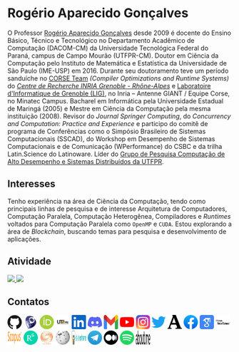 # Rogério Aparecido Gonçalves

O Professor [Rogério Aparecido Gonçalves](http://lattes.cnpq.br/1677599200632096) desde 2009 é docente do Ensino Básico, Técnico e Tecnológico no Departamento Acadêmico de Computação (DACOM-CM) da Universidade Tecnológica Federal do Paraná, campus de Campo Mourão (UTFPR-CM). Doutor em Ciência da Computação pelo Instituto de Matemática e Estatística da Universidade de São Paulo (IME-USP) em 2016. Durante seu doutoramento teve um período sanduíche no [CORSE Team](https://team.inria.fr/corse/) *(Compiler Optimizations and Runtime Systems)* do [*Centre de Recherche INRIA Grenoble - Rhône-Alpes*](https://www.inria.fr/fr/centre-inria-universite-grenoble-alp) e [Laboratoire d'Informatique de Grenoble (LIG)](https://www.liglab.fr/fr), no Inria – Antenne GIANT / Equipe Corse, no Minatec Campus. Bacharel em Informática pela Universidade Estadual de Maringá (2005) e Mestre em Ciência da Computação pela mesma instituição (2008). Revisor do *Journal Springer Computing*, do *Concurrency and Computation: Practice and Experience* e participo do comitê de programa de Conferências como o Simpósio Brasileiro de Sistemas Computacionais (SSCAD), do Workshop em Desempenho de Sistemas Computacionais e de Comunicação (WPerformance) do CSBC e da trilha Latin.Science do Latinoware. Líder do [Grupo de Pesquisa Computação de Alto Desempenho e Sistemas Distribuídos da UTFPR](https://github.com/rogerioag/rogerioag/blob/main/dgp.cnpq.br/dgp/espelhogrupo/6083543477111893).

## Interesses

Tenho experiência na área de Ciência da Computação, tendo como principais linhas de pesquisa e de interesse Arquitetura de Computadores, Computação Paralela, Computação Heterogênea, Compiladores e _Runtimes_ voltados para Computação Paralela como `OpenMP` e `CUDA`. Estou explorando a área de _Blockchain_, buscando temas para pesquisa e desenvolvimento de aplicações.

## Atividade

<div>
<a href="https://github.com/rogerioag">
<img height="180em" src="https://github-readme-stats.vercel.app/api/top-langs/?username=rogerioag&layout=compact&langs_count=7&theme=dracula"/>
<img height="180em" src="https://github-readme-stats.vercel.app/api?username=rogerioag&show_icons=true&theme=dracula&include_all_commits=true&count_private=true"/>
</a>
</div>
  
## Contatos

<div width="100%">
<a href="https://github.com/rogerioag" target="_blank"><img alt="GitHub" title="GitHub" height="32" width="32" src="assets/github.svg"></a>
<a href="http://lattes.cnpq.br/1677599200632096" target="_blank"><img alt="Lattes" title="Lattes" height="32" width="32" src="assets/lattes.png"></a>
<a href="https://orcid.org/0000-0001-7020-6723" target="_blank"><img alt="ORCID" title="ORCID" height="32" width="32" src="assets/orcid.svg"></a>
<a href="http://paginapessoal.utfpr.edu.br/rogerioag" target="_blank"><img alt="UTFPR" title="UTFPR" height="32" width="32" src="assets/utfpr.png"></a>
<a href="https://www.linkedin.com/in/rogerioag" target="_blank"><img alt="LinkedIn" title="LinkedIn" height="32" width="32" src="assets/linkedin.svg"></a>
<a href="https://discord.com/channels/@me/768481177936855040" target="_blank"><img alt="Discord" title="Discord" height="32" width="32" src="assets/discord.svg"></a>
<a href = "mailto:rogerio.rag@gmail.com" target="_blank"><img src="assets/gmail.svg" alt="Gmail" title="Gmail" height="32" width="32" target="_blank"></a>
<a href="https://youtube.com/@rogeriorag" target="_blank"><img alt="YouTube" title="YouTube" height="32" width="32" src="assets/youtube.svg"></a>
<a href="https://instagram.com/rogeriorag" target="_blank"><img alt="Instagram" title="Instagram" height="32" width="32" src="assets/instagram.svg" target="_blank"></a>
<!--<a href="https://www.twitch.tv/seu-usuário-aqui" target="_blank"><img src="https://img.shields.io/badge/Twitch-9146FF?style=for-the-badge&logo=twitch&logoColor=white" target="_blank"></a>-->
<a href="https://twitter.com/rogeriorag" target="_blank"><img alt="Twitter" title="Twitter" height="32" width="32" src="assets/twitter.svg"></a>
<a href="https://utfpr-br.academia.edu/Rog%C3%A9rioGon%C3%A7alves" target="_blank"><img alt="Academia" title="Academia" height="32" width="32" src="assets/academia.svg"></a>
<a href="http://www.facebook.com/rogerio.rag" target="_blank"><img alt="Facebook" title="Facebook" height="32" width="32" src="assets/facebook.svg"></a>
<a href="https://scholar.google.com/citations?hl=pt-BR&amp;user=_WU2RvQAAAAJ" target="_blank"><img alt="Google Scholar" title="Google Scholar" height="32" width="32" src="assets/scholar.svg"></a>
<a href="http://www.researcherid.com/rid/A-4771-2016" target="_blank"><img alt="ResearcherID" title="ResearcherID" height="32" width="32" src="assets/webofscience.png"></a>
<a href="https://www.scopus.com/authid/detail.uri?authorId=57191413432" target="_blank"><img alt="Scopus" title="Scopus" height="32" width="32" src="assets/scopus.svg"></a>
<a href="https://www.researchgate.net/profile/Rogerio-Goncalves-8" target="_blank"><img alt="ResearchGate" title="ResearchGate" height="32" width="32" src="assets/researchgate.svg"></a>
<a href="https://www.webofscience.com/wos/author/record/IUO-8485-2023" target="_blank"><img alt="Web of Science" title="Web of Science" height="32" width="32" src="assets/webofscience.jpg"></a>
<a href="https://en.wikipedia.org/wiki/User:Rogerio.rag" target="_blank"><img alt="Wikipedia" title="wikipedia" height="32" width="32" src="assets/wikipedia.svg"></a>
<a href="https://pt.slideshare.net/rogerio.rag" target="_blank"><img alt="SlideShare" title="SlideShare" height="32" width="32" src="assets/slideshare.svg"></a>
<a href="https://t.me/rogerioag" target="_blank"><img alt="Telegram" title="Telegram" height="32" width="32" src="assets/telegram.svg"></a>
<a href="https://medium.com/@rogerio.rag" target="_blank"><img alt="Medium" title="Medium" height="32" width="32" src="assets/medium.svg"></a>
<a href="https://open.spotify.com/user/rogerio.rag" target="_blank"><img alt="Spotify" title="Spotify" height="32" width="32" src="assets/spotify.svg"></a>
<a href="https://about.me/rogeriogoncalves" target="_blank"><img alt="About.me" title="About.me" height="32" width="32" src="assets/about.me.svg"></a>

</div>
